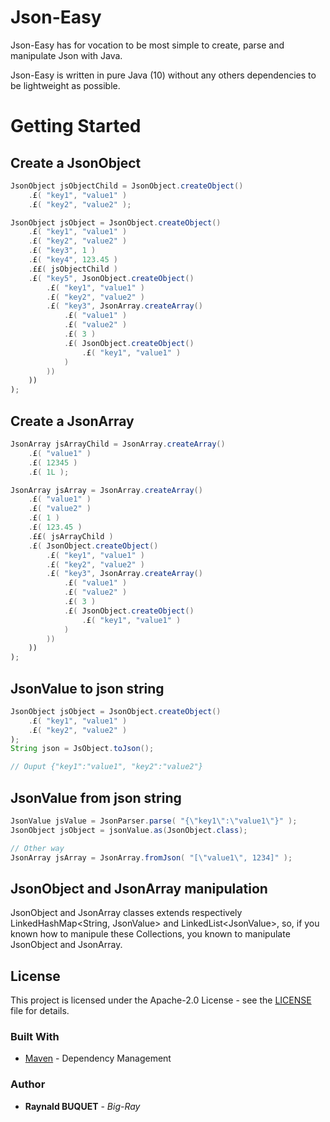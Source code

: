 # Json-Easy

Json-Easy has for vocation to be most simple to create, parse and manipulate Json with Java.

Json-Easy is written in pure Java (10) without any others dependencies to be lightweight as possible.

# Getting Started
<!--
### Import library

#### Maven

```xml
<dependency>
  <groupId>fr.bigray</groupId>
  <artifactId>json-easy</artifactId>
  <version>1.1.0</version>
</dependency>
``` 

#### Gradle

```groovy
compile 'fr.bigray:json-easy:v1.1.0'
```
-->
## Create a JsonObject

```java
JsonObject jsObjectChild = JsonObject.createObject()
	.£( "key1", "value1" )
	.£( "key2", "value2" );

JsonObject jsObject = JsonObject.createObject()
    .£( "key1", "value1" )
    .£( "key2", "value2" )
    .£( "key3", 1 )
    .£( "key4", 123.45 )
    .££( jsObjectChild )
    .£( "key5", JsonObject.createObject()
        .£( "key1", "value1" )
        .£( "key2", "value2" )
        .£( "key3", JsonArray.createArray()
            .£( "value1" )
            .£( "value2" )
            .£( 3 )
            .£( JsonObject.createObject()
                .£( "key1", "value1" )
            )
        ))
    ))
);
```

## Create a JsonArray

```java
JsonArray jsArrayChild = JsonArray.createArray()
	.£( "value1" )
	.£( 12345 )
	.£( 1L );

JsonArray jsArray = JsonArray.createArray()
    .£( "value1" )
    .£( "value2" )
    .£( 1 )
    .£( 123.45 )
    .££( jsArrayChild )
    .£( JsonObject.createObject()
        .£( "key1", "value1" )
        .£( "key2", "value2" )
        .£( "key3", JsonArray.createArray()
            .£( "value1" )
            .£( "value2" )
            .£( 3 )
            .£( JsonObject.createObject()
                .£( "key1", "value1" )
            )
        ))
    ))
);
```

## JsonValue to json string

```java
JsonObject jsObject = JsonObject.createObject()
    .£( "key1", "value1" )
    .£( "key2", "value2" )
);
String json = JsObject.toJson();

// Ouput {"key1":"value1", "key2":"value2"}
```

## JsonValue from json string

```java
JsonValue jsValue = JsonParser.parse( "{\"key1\":\"value1\"}" );
JsonObject jsObject = jsonValue.as(JsonObject.class);

// Other way
JsonArray jsArray = JsonArray.fromJson( "[\"value1\", 1234]" );

```

## JsonObject and JsonArray manipulation

JsonObject and JsonArray classes extends respectively LinkedHashMap\<String, JsonValue\> and LinkedList\<JsonValue\>, so, if you known how to manipule these Collections, you known to manipulate JsonObject and JsonArray.

## License

This project is licensed under the Apache-2.0 License - see the [LICENSE](LICENSE) file for details.

### Built With

* [Maven](https://maven.apache.org/) - Dependency Management


### Author

* **Raynald BUQUET** - *Big-Ray*

